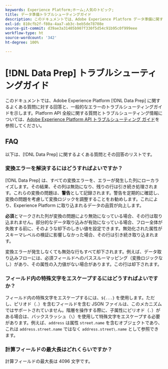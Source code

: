 ```yaml
---
keywords: Experience Platform;ホーム;人気のトピック;
title: データ準備トラブルシューティングガイド
description: このドキュメントでは、Adobe Experience Platform データ準備に関するよくある質問に対する回答を示します。
exl-id: 810cfb2f-f80a-4aa7-ab3c-beb5de78708e
source-git-commit: d39ae3a31405b907f330f5d54c91b95c0f999eee
workflow-type: ht
source-wordcount: '342'
ht-degree: 100%

---
```


# [!DNL Data Prep] トラブルシューティングガイド

このドキュメントでは、Adobe Experience Platform [!DNL Data Prep] に関するよくある質問に対する回答と、一般的なエラーのトラブルシューティングガイドを示します。Platform API 全般に関する質問とトラブルシューティング情報については、[Adobe Experience Platform API トラブルシューティング ガイド](../landing/troubleshooting.md)を参照してください。

## FAQ

以下は、[!DNL Data Prep] に関するよくある質問とその回答のリストです。

### 変換エラーを解決するにはどうすればよいですか？

[!DNL Data Prep] は、すべての変換エラーを、エラーが発生した列にローカライズします。その結果、その列は無効になり、残りの行は引き続き処理されます。これらの変換の問題は、**警告**&#x200B;として記録されます。警告を定期的に確認し、変換の問題を考慮して変換ロジックを調整することをお勧めします。これにより、Experience Platform に取り込まれるデータの品質が向上します。

**必須**&#x200B;とマークされた列が変換の問題により無効になっている場合、その行は取り込まれません。部分的なデータ取り込みが有効になっている場合、フロー全体が失敗する前に、そのような却下のしきい値を設定できます。無効化された属性がスキーマレベルの検証に影響しなかった場合、その行は引き続き取り込まれます。

変換エラーが発生しなくても無効な行もすべて却下されます。例えば、データ取り込みフローには、必須フィールドへのパススルーマッピング（変換ロジックなし）があり、その属性の入力値がない場合があります。この行は却下されます。

### フィールド内の特殊文字をエスケープするにはどうすればよいですか？

フィールド内の特殊文字をエスケープするには、`${...}` を使用します。ただし、ピリオド（`.`）を含むフィールドを含む JSON ファイルは、このメカニズムではサポートされていません。階層を操作する際に、子属性にピリオド（`.`）がある場合は、バックスラッシュ（`\`）を使用して特殊文字をエスケープする必要があります。例えば、`address` は属性 `street.name` を含むオブジェクトであり、これは `address.street.name` ではなく `address.street\.name` として参照できます。

### 計算フィールドの最大長はどれくらいですか？

計算フィールドの最大長は 4096 文字です。